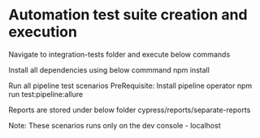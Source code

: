 # Automation test suite creation and execution 

Navigate to integration-tests folder and execute below commands

Install all dependencies using below commmand
npm install

Run all pipeline test scenarios
PreRequisite: Install pipeline operator
npm run test:pipeline:allure

Reports are stored under below folder
cypress/reports/separate-reports

Note: These scenarios runs only on the dev console - localhost
